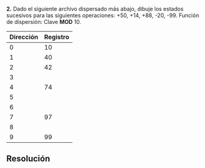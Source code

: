 **2.** Dado el siguiente archivo dispersado más abajo, dibuje los estados sucesivos para las
siguientes operaciones: +50, +14, +88, -20, -99. Función de dispersión: Clave **MOD** 10.

| Dirección | Registro |
| --------- | -------- |
| 0         | 10       |
| 1         | 40       |
| 2         | 42       |
| 3         |          |
| 4         | 74       |
| 5         |          |
| 6         |          |
| 7         | 97       |
| 8         |          |
| 9         | 99       |

## Resolución